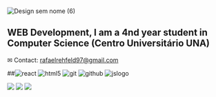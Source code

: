 ### 



![Design sem nome (6)](https://user-images.githubusercontent.com/88861731/235307133-70f45746-be86-46a9-8dde-ec1d24240f87.png)


 ## WEB Development, I am a 4nd year student in Computer Science (Centro Universitário UNA)
 
 

✉ Contact: rafaelrehfeld97@gmail.com

 
  ##![react](https://user-images.githubusercontent.com/88861731/235307415-38b9f631-b2c4-47c4-b504-dcd5203213a6.png)
![html5](https://user-images.githubusercontent.com/88861731/235307417-bdc2a636-484e-422c-83b3-761727ae737c.png)
![git](https://user-images.githubusercontent.com/88861731/235307418-98106b6e-dfe3-4e14-b1fc-5612dc3d6357.png)
![github](https://user-images.githubusercontent.com/88861731/235307419-dfc55424-d460-43c7-a6e3-228ff7dd1005.png)
![jslogo](https://user-images.githubusercontent.com/88861731/235307421-3523da44-39eb-448f-8da5-a47f5ab2670d.png)

 
<div> 
   <a href="https://instagram.com/rafaelrehfeld1" target="_blank"><img src="https://img.shields.io/badge/-Instagram-%23E4405F?style=for-the-badge&logo=instagram&logoColor=white" target="_blank"></a>
  <a href = "mailto:rafaelrehfeld97@gmail.com"><img src="https://img.shields.io/badge/-Gmail-%23333?style=for-the-badge&logo=gmail&logoColor=white" target="_blank"></a>
 <a href="https://www.linkedin.com/in/rafael-pires-rehfeld-gon%C3%A7alves-53527121a/" target="_blank"><img src="https://img.shields.io/badge/LinkedIn-0077B5?style=for-the-badge&logo=linkedin&logoColor=white" target="_blank"></a>
</div>
  
<!--
**rehfeld13/rehfeld13** is a ✨ _special_ ✨ repository because its `README.md` (this file) appears on your GitHub profile.

Here are some ideas to get you started:

- 🔭 I’m currently working on ...
- 🌱 I’m currently learning ...
- 👯 I’m looking to collaborate on ...
- 🤔 I’m looking for help with ...
- 💬 Ask me about ...
- 📫 How to reach me: ...
- 😄 Pronouns: ...
- ⚡ Fun fact: ...
-->
